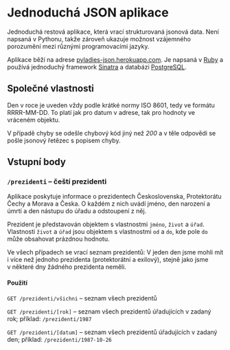# Jednoduchá JSON aplikace

Jednoduchá restová aplikace, která vrací strukturovaná jsonová data. Není
napsaná v Pythonu, takže zároveň ukazuje možnost vzájemného porozumění mezi
různými programovacími jazyky.

Aplikace běží na adrese
[pyladies-json.herokuapp.com](http://pyladies-json.herokuapp.com/). Je napsaná
v [Ruby](http://www.ruby-lang.org/) a používá jednoduchý framework
[Sinatra](http://www.sinatrarb.com/) a databázi
[PostgreSQL](http://www.postgresql.org/).

## Společné vlastnosti

Den v roce je uveden vždy podle krátké normy ISO 8601, tedy ve formátu
RRRR-MM-DD. To platí jak pro datum v adrese, tak pro hodnoty ve vráceném
objektu.

V případě chyby se odešle chybový kód jiný než _200_ a v těle odpovědi se pošle
jsonový řetězec s popisem chyby.

## Vstupní body

### `/prezidenti` – čeští prezidenti

Aplikace poskytuje informace o prezidentech Československa, Protektorátu Čechy a
Morava a Česka. O každém z nich uvádí jméno, den narození a úmrtí a den nástupu
do úřadu a odstoupení z něj.

Prezident je představován objektem s vlastnostmi `jméno`, `život` a `úřad`.
Vlastnosti `život` a `úřad` jsou objektem s vlastnostmi `od` a `do`, kde pole
`do` může obsahovat prázdnou hodnotu.

Ve všech případech se vrací seznam prezidentů: V jeden den jsme mohli mít i více
než jednoho prezidenta (protektorátní a exilový), stejně jako jsme v některé dny
žádného prezidenta neměli.

#### Použití

`GET /prezidenti/všichni` – seznam všech prezidentů

`GET /prezidenti/[rok]` – seznam všech prezidentů úřadujících v zadaný rok;
příklad: `/prezidenti/1987`

`GET /prezidenti/[datum]` – seznam všech prezidentů úřadujících v zadaný den;
příklad: `/prezidenti/1987-10-26`
